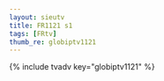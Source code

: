```yaml
--- 
layout: sieutv
title: FR1121 s1
tags: [FRtv]
thumb_re: globiptv1121
---
```

{% include tvadv key="globiptv1121" %} 
